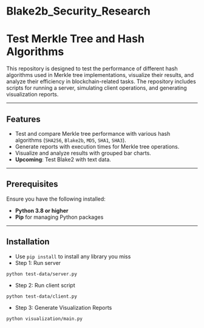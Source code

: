 # Blake2b_Security_Research
# Test Merkle Tree and Hash Algorithms

This repository is designed to test the performance of different hash algorithms used in Merkle tree implementations, visualize their results, and analyze their efficiency in blockchain-related tasks. The repository includes scripts for running a server, simulating client operations, and generating visualization reports.

---

## Features

- Test and compare Merkle tree performance with various hash algorithms (`SHA256`, `Blake2b`, `MD5`, `SHA1`, `SHA3`).
- Generate reports with execution times for Merkle tree operations.
- Visualize and analyze results with grouped bar charts.
- **Upcoming**: Test Blake2 with text data.

---

## Prerequisites
Ensure you have the following installed:
- **Python 3.8 or higher**
- **Pip** for managing Python packages
---

## Installation
- Use `pip install` to install any library you miss
- Step 1: Run server
```
python test-data/server.py
```
- Step 2: Run client script
```
python test-data/client.py
```
- Step 3: Generate Visualization Reports
```
python visualization/main.py
```

